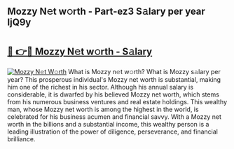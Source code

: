 ## Mozzy N𝚎t w𝚘rth - Part-ez3 S𝚊lary per year ljQ9y

# <h2><a href="http://gc57l2v.nevu.top/?p=Mozzy">🔗 👉🔴 Mozzy N𝚎t w𝚘rth - S𝚊lary</a></h2>

[![Mozzy N𝚎t W𝚘rth](https://i.imgur.com/Oavwk0R.jpeg)](http://gc57l2v.nevu.top/?p=Mozzy)
What is Mozzy n𝚎t w𝚘rth? What is Mozzy s𝚊lary per year?
This prosperous individual's Mozzy net worth is substantial, making him one of the richest in his sector. Although his annual salary is considerable, it is dwarfed by his believed Mozzy net worth, which stems from his numerous business ventures and real estate holdings. This wealthy man, whose Mozzy net worth is among the highest in the world, is celebrated for his business acumen and financial savvy. With a Mozzy net worth in the billions and a substantial income, this wealthy person is a leading illustration of the power of diligence, perseverance, and financial brilliance.

